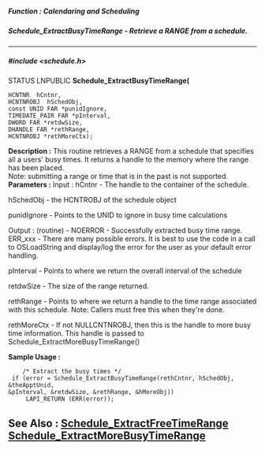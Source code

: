 ##### Function : Calendaring and Scheduling
##### Schedule_ExtractBusyTimeRange - Retrieve a RANGE from a schedule.
---
##### #include <schedule.h>
STATUS LNPUBLIC **Schedule_ExtractBusyTimeRange(**

	HCNTNR  hCntnr,
	HCNTNROBJ  hSchedObj,
	const UNID FAR *punidIgnore,
	TIMEDATE_PAIR FAR *pInterval,
	DWORD FAR *retdwSize,
	DHANDLE FAR *rethRange,
	HCNTNROBJ *rethMoreCtx);
**Description :**
This routine retrieves a RANGE from a schedule that specifies all a users' busy 
times. It returns a handle to the memory where the range has been placed.  
Note: submitting a range or time that is in the past is not supported.
**Parameters :**
Input :
hCntnr  -  The handle to the container of the schedule.

hSchedObj  -  the HCNTROBJ of the schedule object

punidIgnore  -  Points to the UNID to ignore in busy time calculations

Output :
(routine)  -  NOERROR - Successfully extracted busy time range.
ERR_xxx - There are many possible errors. It is best to use the code in a call to OSLoadString and display/log the error for the user as your default error handling.


pInterval  -  Points to where we return the overall interval of the schedule

retdwSize  -  The size of the range returned.

rethRange  -  Points to where we return a handle to the time range associated with this schedule. Note: Callers must free this when they're done.

rethMoreCtx  -  If not NULLCNTNROBJ, then this is the handle to more busy time information. This handle is passed to Schedule_ExtractMoreBusyTimeRange()

**Sample Usage :**
```
	/* Extract the busy times */
 if (error = Schedule_ExtractBusyTimeRange(rethCntnr, hSchedObj, &theApptUnid, 
&pInterval, &retdwSize, &rethRange, &hMoreObj))
	 LAPI_RETURN (ERR(error));
```
**See Also :**
[Schedule_ExtractFreeTimeRange](D:/md_files/Schedule_ExtractFreeTimeRange.md)
[Schedule_ExtractMoreBusyTimeRange](D:/md_files/Schedule_ExtractMoreBusyTimeRange.md)
---
